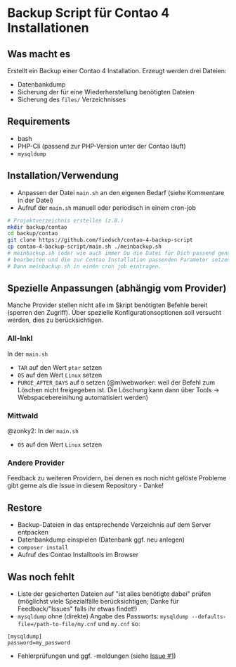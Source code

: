 # Backup Script für Contao 4 Installationen

## Was macht es

Erstellt ein Backup einer Contao 4 Installation. Erzeugt werden drei Dateien:

* Datenbankdump
* Sicherung der für eine Wiederherstellung benötigten Dateien
* Sicherung des `files/` Verzeichnisses

## Requirements

* bash
* PHP-Cli (passend zur PHP-Version unter der Contao läuft)
* `mysqldump`



## Installation/Verwendung

* Anpassen der Datei `main.sh` an den eigenen Bedarf (siehe Kommentare in der Datei)
* Aufruf der `main.sh` manuell oder periodisch in einem cron-job

```bash
# Projektverzeichnis erstellen (z.B.)
mkdir backup/contao
cd backup/contao
git clone https://github.com/fiedsch/contao-4-backup-script
cp contao-4-backup-script/main.sh ./meinbackup.sh
# meinbackup.sh (oder wie auch immer Du die Datei für Dich passend genannt hast)
# bearbeiten und die zur Contao Installation passenden Parameter setzen.
# Dann meinbackup.sh in einen cron job eintragen.
```



## Spezielle Anpassungen (abhängig vom Provider)

Manche Provider stellen nicht alle im Skript benötigten Befehle bereit (sperren den Zugriff).
Über spezielle Konfigurationsoptionen soll versucht werden, dies zu berücksichtigen.


### All-Inkl

In der `main.sh`
* `TAR` auf den Wert `ptar` setzen
* `OS` auf den Wert `Linux` setzen
* `PURGE_AFTER_DAYS` auf `0` setzen (@mlwebworker: weil der Befehl zum Löschen nicht freigegeben ist. Die Löschung kann dann über Tools → Webspacebereinihung automatisiert werden)


### Mittwald

@zonky2: In der `main.sh`
 * `OS` auf den Wert `Linux` setzen


### Andere Provider

Feedback zu weiteren Providern, bei denen es noch nicht gelöste Probleme gibt gerne
als die Issue in diesem Repository - Danke!


## Restore

* Backup-Dateien in das entsprechende Verzeichnis auf dem Server entpacken
* Datenbankdump einspielen (Datenbank ggf. neu anlegen)
* `composer install`
* Aufruf des Contao Installtools im Browser


## Was noch fehlt

* Liste der gesicherten Dateien auf "ist alles benötigte dabei" prüfen (möglichst viele
  Spezialfälle berücksichtigen; Danke für Feedback/"Issues" falls ihr etwas findet!)
* `mysqldump` ohne (direkte) Angabe des Passworts: `mysqldump --defaults-file=/path-to-file/my.cnf`
und `my.cnf` so:

 ```
 [mysqldump]
 password=my_password
 ```
* Fehlerprüfungen und ggf. -meldungen (siehe [Issue #1](https://github.com/fiedsch/contao-4-backup-script/issues/1))

